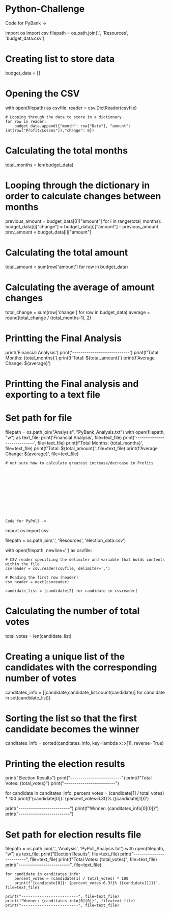# Python-Challenge
Code for PyBank ->


import os
import csv
filepath = os.path.join('.', 'Resources', 'budget_data.csv')

# Creating list to store data 
budget_data = []

# Opening the CSV
with open(filepath) as csvfile:
    reader = csv.DictReader(csvfile)

    # Looping through the data to store in a dictionary
    for row in reader:
        budget_data.append({"month": row["Date"], "amount": int(row["Profit/Losses"]),"change": 0})

# Calculating the total months
total_months = len(budget_data)

# Looping through the dictionary in order to calculate changes between months
previous_amount = budget_data[0]["amount"]
for i in range(total_months):
    budget_data[i]["change"] = budget_data[i]["amount"] - previous_amount
    prev_amount = budget_data[i]["amount"]

# Calculating the total amount
total_amount = sum(row['amount'] for row in budget_data) 

# Calculating the average of amount changes
total_change = sum(row['change'] for row in budget_data)
average = round(total_change / (total_months-1), 2)



# Printting the Final Analysis
print('Financial Analysis')
print('----------------------------')
print(f'Total Months: {total_months}')
print(f'Total: ${total_amount}')
print(f'Average Change: ${average}')



# Printting  the Final analysis and exporting to a text file 
# Set path for file
filepath = os.path.join("Analysis", "PyBank_Analysis.txt")
with open(filepath, "w") as text_file:
    print('Financial Analysis', file=text_file)
    print('----------------------------', file=text_file)
    print(f'Total Months: {total_months}', file=text_file)
    print(f'Total: ${total_amount}', file=text_file)
    print(f'Average Change: ${average}', file=text_file)
    

    # not sure how to calculate greatest increase/decrease in Profits












    Code for PyPoll ->

    
import os
import csv

filepath = os.path.join('.', 'Resources', 'election_data.csv')


with open(filepath, newline='') as csvfile:

    # CSV reader specifiing the delimiter and variable that holds contents within the file
    csvreader = csv.reader(csvfile, delimiter=',')

    # Reading the first row (header)
    csv_header = next(csvreader)

    candidate_list = [candidate[2] for candidate in csvreader]
    
# Calculating the number of total votes
total_votes = len(candidate_list)

# Creating a unique list of the candidates with the corresponding number of votes
canditates_info = [[candidate,candidate_list.count(candidate)] for candidate in set(candidate_list)]

# Sorting the list so that the first candidate becomes the winner 
canditates_info = sorted(canditates_info, key=lambda x: x[1], reverse=True)

# Printing the election results
print("Election Results")
print("-------------------------")
print(f"Total Votes: {total_votes}")
print("-------------------------")

for candidate in canditates_info:
    percent_votes = (candidate[1] / total_votes) * 100
    print(f'{candidate[0]}: {percent_votes:6.3f}% ({candidate[1]})')

print("-------------------------")
print(f"Winner: {canditates_info[0][0]}")
print("-------------------------")

 
# Set path for election results file
filepath = os.path.join('.', 'Analysis', 'PyPoll_Analysis.txt')
with open(filepath, "w") as text_file:
    print("Election Results", file=text_file)
    print("-------------------------", file=text_file)
    print(f"Total Votes: {total_votes}", file=text_file)
    print("-------------------------", file=text_file)

    for candidate in canditates_info:
        percent_votes = (candidate[1] / total_votes) * 100
        print(f'{candidate[0]}: {percent_votes:6.3f}% ({candidate[1]})', file=text_file)

    print("-------------------------", file=text_file)
    print(f"Winner: {canditates_info[0][0]}", file=text_file)
    print("-------------------------", file=text_file)

